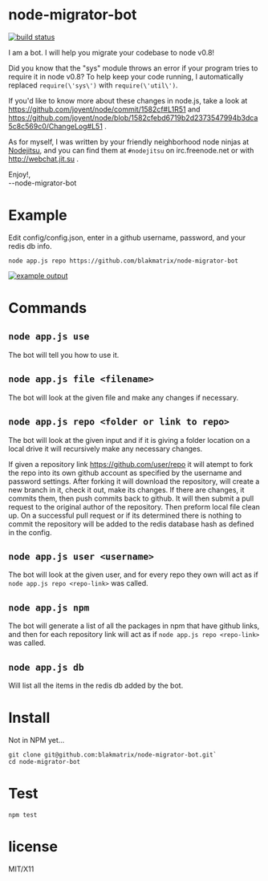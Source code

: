 node-migrator-bot
======

[![build status](https://secure.travis-ci.org/blakmatrix/node-migrator-bot.png)](http://travis-ci.org/blakmatrix/node-migrator-bot)

I am a bot. 
I will help you migrate your codebase to node v0.8!  

Did you know that the "sys" module throws an error if your program
tries to require it in node v0.8? To help keep your code running, 
I automatically replaced `require(\'sys\')` with 
`require(\'util\')`.  

If you'd like to know more about these changes in node.js, take a look 
at https://github.com/joyent/node/commit/1582cf#L1R51 and 
https://github.com/joyent/node/blob/1582cfebd6719b2d2373547994b3dca5c8c569c0/ChangeLog#L51 .  

As for myself, I was written by your friendly neighborhood node ninjas 
at [Nodejitsu](http://nodejitsu.com), and you can find them at `#nodejitsu` 
on irc.freenode.net or with http://webchat.jit.su .  

Enjoy!,  
--node-migrator-bot



Example
=======

Edit config/config.json, enter in a github username, password, and your redis db info.

`node app.js repo https://github.com/blakmatrix/node-migrator-bot`

[![example output](http://i.imgur.com/xD4Cp.png)](http://i.imgur.com/xD4Cp.png)


Commands
=======


`node app.js use`
----------------

The bot will tell you how to use it.



`node app.js file <filename>`
----------------

The bot will look at the given file and make any changes if necessary.



`node app.js repo <folder or link to repo>`
----------------

The bot will look at the given input and if it is giving a folder location on a
local drive it will recursively make any necessary changes.  

If given a repository link https://github.com/user/repo it will atempt to fork 
the repo into its own github account as specified by the username and password 
settings. After forking it will download the repository, will create a new 
branch in it, check it out, make its changes. If there are changes, it commits 
them, then push commits back to github. It will then submit a pull request to 
the original author of the repository. Then preform local file clean up. On 
a successful pull request or if its determined there is nothing to commit the 
repository will be added to the redis database hash as defined in the config.



`node app.js user <username>`
----------------

The bot will look at the given user, and for every repo they own will act as 
if `node app.js repo <repo-link>` was called.



`node app.js npm`
----------------

The bot will generate a list of all the packages in npm that have github links,
 and then for each repository link will act as if 
 `node app.js repo <repo-link>` was called.



 `node app.js db`
----------------

Will list all the items in the redis db added by the bot.



Install
=======

Not in NPM yet...

```shell
git clone git@github.com:blakmatrix/node-migrator-bot.git`
cd node-migrator-bot
```

Test
====

`npm test`


license
=======

MIT/X11
